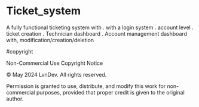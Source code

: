 # Ticket_system

A fully functional ticketing system with
. with a login system
. account level
. ticket creation
. Technician dashboard
. Account management dashboard with, modification/creation/deletion

#copyright

Non-Commercial Use Copyright Notice

© May 2024 LvnDev. All rights reserved.

Permission is granted to use, distribute, and modify this work for non-commercial purposes, provided that proper credit is given to the original author.
